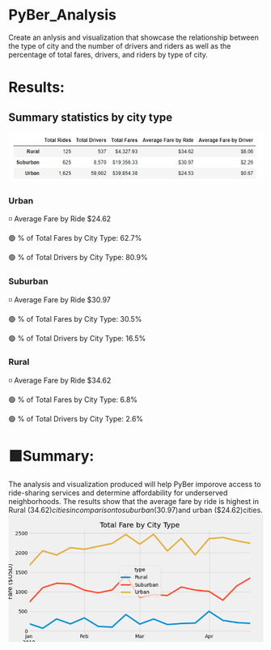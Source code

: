 # PyBer_Analysis

Create an anlysis and visualization that showcase the relationship between the type of city and the number of drivers and riders as well as the percentage of total fares, drivers, and riders by type of city.

# **Results:**

## Summary statistics by city type

![](Analysis/DataFrameSummary.png)

### Urban

◽ Average Fare by Ride $24.62

🟢 % of Total Fares by City Type: 62.7%

🟢 % of Total Drivers by City Type: 80.9% 


### Suburban

◽ Average Fare by Ride $30.97

🟢 % of Total Fares by City Type: 30.5% 

🟢 % of Total Drivers by City Type: 16.5% 


### Rural
    
◽ Average Fare by Ride $34.62
    
🟢 % of Total Fares by City Type: 6.8% 

🟢 % of Total Drivers by City Type: 2.6% 


# 🟩Summary: 

The analysis and visualization produced will help PyBer imporove access to ride-sharing services and determine affordability for underserved neighborhoods. The results show that the average fare by ride is highest in Rural ($34.62) cities in comparison to suburban ($30.97)and urban ($24.62)cities.  
![](Analysis/PyBer_fare_summary.png)
